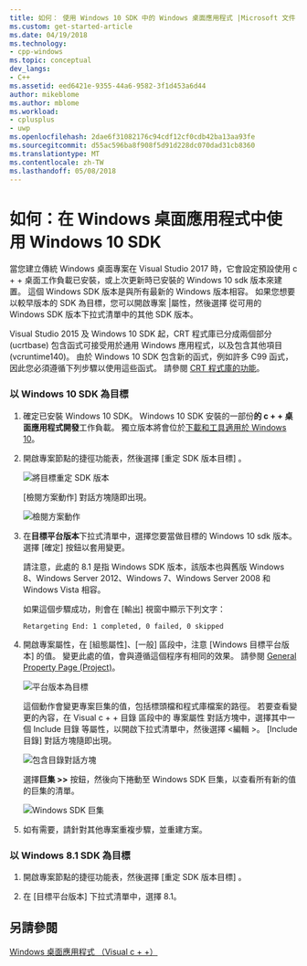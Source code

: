 ```yaml
---
title: 如何： 使用 Windows 10 SDK 中的 Windows 桌面應用程式 |Microsoft 文件
ms.custom: get-started-article
ms.date: 04/19/2018
ms.technology:
- cpp-windows
ms.topic: conceptual
dev_langs:
- C++
ms.assetid: eed6421e-9355-44a6-9582-3f1d453a6d44
author: mikeblome
ms.author: mblome
ms.workload:
- cplusplus
- uwp
ms.openlocfilehash: 2dae6f31082176c94cdf12cf0cdb42ba13aa93fe
ms.sourcegitcommit: d55ac596ba8f908f5d91d228dc070dad31cb8360
ms.translationtype: MT
ms.contentlocale: zh-TW
ms.lasthandoff: 05/08/2018
---
```

# <a name="how-to-use-the-windows-10-sdk-in-a-windows-desktop-application"></a>如何：在 Windows 桌面應用程式中使用 Windows 10 SDK
當您建立傳統 Windows 桌面專案在 Visual Studio 2017 時，它會設定預設使用 c + + 桌面工作負載已安裝，或上次更新時已安裝的 Windows 10 sdk 版本來建置。 這個 Windows SDK 版本是與所有最新的 Windows 版本相容。 如果您想要以較早版本的 SDK 為目標，您可以開啟專案 |屬性，然後選擇 從可用的 Windows SDK 版本下拉式清單中的其他 SDK 版本。  
  
 Visual Studio 2015 及 Windows 10 SDK 起，CRT 程式庫已分成兩個部分 (ucrtbase) 包含函式可接受用於通用 Windows 應用程式，以及包含其他項目 (vcruntime140)。 由於 Windows 10 SDK 包含新的函式，例如許多 C99 函式，因此您必須遵循下列步驟以使用這些函式。 請參閱 [CRT 程式庫的功能](../c-runtime-library/crt-library-features.md)。  
  
### <a name="to-target-the-windows-10-sdk"></a>以 Windows 10 SDK 為目標  
  
1.  確定已安裝 Windows 10 SDK。 Windows 10 SDK 安裝的一部份**的 c + + 桌面應用程式開發**工作負載。 獨立版本將會位於[下載和工具適用於 Windows 10](https://developer.microsoft.com/windows/downloads)。

  
2.  開啟專案節點的捷徑功能表，然後選擇 [重定 SDK 版本目標] 。  
  
     ![將目標重定 SDK 版本](../windows/media/retargetingwindowssdk1.PNG "RetargetingWindowsSDK1")  
  
     [檢閱方案動作]  對話方塊隨即出現。  
  
     ![檢閱方案動作](../windows/media/retargetingwindowssdk2.PNG "RetargetingWindowsSDK2")  
  
3.  在**目標平台版本**下拉式清單中，選擇您要當做目標的 Windows 10 sdk 版本。 選擇 [確定] 按鈕以套用變更。  
  
     請注意，此處的 8.1 是指 Windows SDK 版本，該版本也與舊版 Windows 8、Windows Server 2012、Windows 7、Windows Server 2008 和 Windows Vista 相容。  
  
     如果這個步驟成功，則會在 [輸出] 視窗中顯示下列文字：  
  
     `Retargeting End: 1 completed, 0 failed, 0 skipped`  
  
4.  開啟專案屬性，在 [組態屬性]、[一般]  區段中，注意 [Windows 目標平台版本] 的值。 變更此處的值，會與遵循這個程序有相同的效果。 請參閱 [General Property Page (Project)](../ide/general-property-page-project.md)。  
  
     ![平台版本為目標](../windows/media/retargetingwindowssdk3.PNG "RetargetingWindowsSDK3")  
  
     這個動作會變更專案巨集的值，包括標頭檔和程式庫檔案的路徑。 若要查看變更的內容，在 Visual c + + 目錄 區段中的 專案屬性 對話方塊中，選擇其中一個 Include 目錄 等屬性，以開啟下拉式清單中，然後選擇 \<編輯 >。 [Include 目錄]  對話方塊隨即出現。  
  
     ![包含目錄對話方塊](../windows/media/retargetingwindowssdk4.PNG "RetargetingWindowsSDK4")  
  
     選擇**巨集 >>** 按鈕，然後向下捲動至 Windows SDK 巨集，以查看所有新的值的巨集的清單。  
  
     ![Windows SDK 巨集](../windows/media/retargetingwindowssdk5.PNG "RetargetingWindowsSDK5")  
  
5.  如有需要，請針對其他專案重複步驟，並重建方案。  
  
### <a name="to-target-the-windows-81-sdk"></a>以 Windows 8.1 SDK 為目標  
  
1.  開啟專案節點的捷徑功能表，然後選擇 [重定 SDK 版本目標] 。  
  
2.  在 [目標平台版本] 下拉式清單中，選擇 8.1。  
  
## <a name="see-also"></a>另請參閱  
 [Windows 桌面應用程式 （Visual c + +）](../windows/how-to-use-the-windows-10-sdk-in-a-windows-desktop-application.md)
